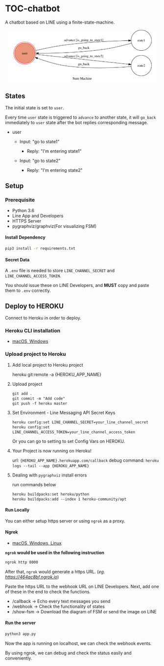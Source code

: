 # TOC-chatbot

A chatbot based on LINE using a finite-state-machine.

![fsm](./img/show-fsm.png)

## States
The initial state is set to `user`.

Every time `user` state is triggered to `advance` to another state, it will `go_back` immediately to `user` state after the bot replies corresponding message.

* user
	* Input: "go to state1"
		* Reply: "I'm entering state1"

	* Input: "go to state2"
		* Reply: "I'm entering state2"


## Setup
### Prerequisite
* Python 3.6
* Line App and Developers
* HTTPS Server
* pygraphviz/graphviz(For visualizing FSM)


#### Install Dependency
```sh
pip3 install -r requirements.txt
```


#### Secret Data
A `.env` file is needed to store `LINE_CHANNEL_SECRET` and `LINE_CHANNEL_ACCESS_TOKEN`.

You should issue these on LINE Developers, and **MUST** copy and paste them to `.env` correctly.



## Deploy to HEROKU
Connect to Heroku in order to deploy.

### Heroku CLI installation

* [macOS, Windows](https://devcenter.heroku.com/articles/heroku-cli)


### Upload project to Heroku

1. Add local project to Heroku project

	heroku git:remote -a {HEROKU_APP_NAME}


2. Upload project

	```
	git add .
	git commit -m "Add code"
	git push -f heroku master
	```


3. Set Environment - Line Messaging API Secret Keys

	```
	heroku config:set LINE_CHANNEL_SECRET=your_line_channel_secret
	heroku config:set LINE_CHANNEL_ACCESS_TOKEN=your_line_channel_access_token
	```
	
	Or you can go to setting to set Config Vars on HEROKU.


4. Your Project is now running on Heroku!

	url: `{HEROKU_APP_NAME}.herokuapp.com/callback`
	debug command: `heroku logs --tail --app {HEROKU_APP_NAME}`


5. Dealing with `pygraphviz` install errors

	run commands below
	```
	heroku buildpacks:set heroku/python
	heroku buildpacks:add --index 1 heroku-community/apt
	```



#### Run Locally
You can either setup https server or using `ngrok` as a proxy.


#### Ngrok
* [ macOS, Windows, Linux](https://ngrok.com/download)

**`ngrok` would be used in the following instruction**

```sh
ngrok http 8000
```

After that, `ngrok` would generate a https URL.	(*eg. https://464ac8bf.ngrok.io*)

Paste the https URL to the webhook URL on LINE Developers.
Next, add one of these in the end to check the functions.

+ /callback	-> Echo every text messages you send
+ /webhook	-> Check the functionality of states
+ /show-fsm	-> Download the diagram of FSM or send the image on LINE



#### Run the server

```sh
python3 app.py
```

Now the app is running on localhost, we can check the webhook events.

By using ngrok, we can debug and check the status easily and conveniently.
